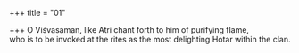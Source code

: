 +++
title = "01"

+++
O Viśvasāman, like Atri chant forth to him of purifying flame,  
who is to be invoked at the rites as the most delighting Hotar within  the clan.  
